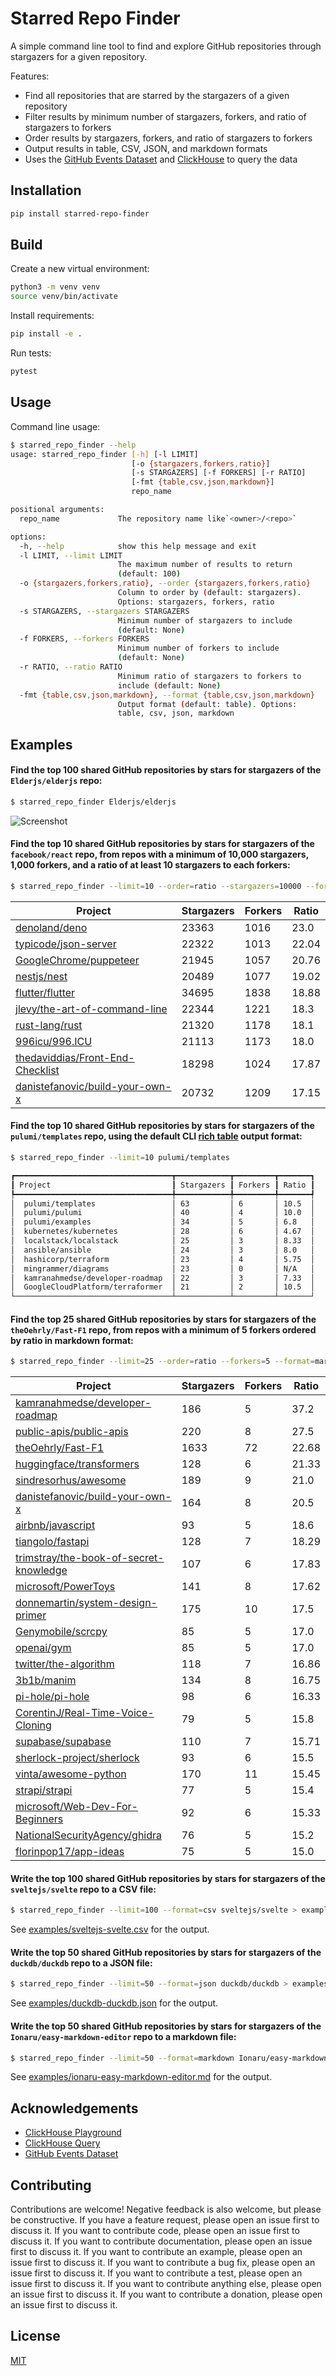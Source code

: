 # Starred Repo Finder

A simple command line tool to find and explore GitHub repositories through stargazers for a given repository.

Features:

- Find all repositories that are starred by the stargazers of a given repository
- Filter results by minimum number of stargazers, forkers, and ratio of stargazers to forkers
- Order results by stargazers, forkers, and ratio of stargazers to forkers
- Output results in table, CSV, JSON, and markdown formats
- Uses the [GitHub Events Dataset](https://clickhouse.com/docs/en/getting-started/example-datasets/github-events) and [ClickHouse](https://clickhouse.com) to query the data

## Installation

```bash
pip install starred-repo-finder
```

## Build

Create a new virtual environment:

```bash
python3 -m venv venv
source venv/bin/activate
```

Install requirements:

```bash
pip install -e .
```

Run tests:

```bash
pytest
```

## Usage

Command line usage:

```bash
$ starred_repo_finder --help
usage: starred_repo_finder [-h] [-l LIMIT]
                           [-o {stargazers,forkers,ratio}]
                           [-s STARGAZERS] [-f FORKERS] [-r RATIO]
                           [-fmt {table,csv,json,markdown}]
                           repo_name

positional arguments:
  repo_name             The repository name like`<owner>/<repo>`

options:
  -h, --help            show this help message and exit
  -l LIMIT, --limit LIMIT
                        The maximum number of results to return
                        (default: 100)
  -o {stargazers,forkers,ratio}, --order {stargazers,forkers,ratio}
                        Column to order by (default: stargazers).
                        Options: stargazers, forkers, ratio
  -s STARGAZERS, --stargazers STARGAZERS
                        Minimum number of stargazers to include
                        (default: None)
  -f FORKERS, --forkers FORKERS
                        Minimum number of forkers to include
                        (default: None)
  -r RATIO, --ratio RATIO
                        Minimum ratio of stargazers to forkers to
                        include (default: None)
  -fmt {table,csv,json,markdown}, --format {table,csv,json,markdown}
                        Output format (default: table). Options:
                        table, csv, json, markdown
```

## Examples

#### Find the top 100 shared GitHub repositories by stars for stargazers of the `Elderjs/elderjs` repo:

```bash
$ starred_repo_finder Elderjs/elderjs
```

![Screenshot](https://github.com/tylercb/starred_repo_finder/raw/main/screenshot.png)

#### Find the top 10 shared GitHub repositories by stars for stargazers of the `facebook/react` repo, from repos with a minimum of 10,000 stargazers, 1,000 forkers, and a ratio of at least 10 stargazers to each forkers:

```bash
$ starred_repo_finder --limit=10 --order=ratio --stargazers=10000 --forkers=1000 --ratio=10 --format=markdown facebook/react
```

| Project | Stargazers | Forkers | Ratio |
|---|---|---|---|
| [denoland/deno](https://github.com/denoland/deno) | 23363 | 1016 | 23.0 |
| [typicode/json-server](https://github.com/typicode/json-server) | 22322 | 1013 | 22.04 |
| [GoogleChrome/puppeteer](https://github.com/GoogleChrome/puppeteer) | 21945 | 1057 | 20.76 |
| [nestjs/nest](https://github.com/nestjs/nest) | 20489 | 1077 | 19.02 |
| [flutter/flutter](https://github.com/flutter/flutter) | 34695 | 1838 | 18.88 |
| [jlevy/the-art-of-command-line](https://github.com/jlevy/the-art-of-command-line) | 22344 | 1221 | 18.3 |
| [rust-lang/rust](https://github.com/rust-lang/rust) | 21320 | 1178 | 18.1 |
| [996icu/996.ICU](https://github.com/996icu/996.ICU) | 21113 | 1173 | 18.0 |
| [thedaviddias/Front-End-Checklist](https://github.com/thedaviddias/Front-End-Checklist) | 18298 | 1024 | 17.87 |
| [danistefanovic/build-your-own-x](https://github.com/danistefanovic/build-your-own-x) | 20732 | 1209 | 17.15 |

#### Find the top 10 shared GitHub repositories by stars for stargazers of the `pulumi/templates` repo, using the default CLI [rich table](https://rich.readthedocs.io/en/stable/tables.html) output format:

```bash
$ starred_repo_finder --limit=10 pulumi/templates

┏━━━━━━━━━━━━━━━━━━━━━━━━━━━━━━━━━━━┳━━━━━━━━━━━━┳━━━━━━━━━┳━━━━━━━┓
┃ Project                           ┃ Stargazers ┃ Forkers ┃ Ratio ┃
┡━━━━━━━━━━━━━━━━━━━━━━━━━━━━━━━━━━━╇━━━━━━━━━━━━╇━━━━━━━━━╇━━━━━━━┩
│  pulumi/templates                 │ 63         │ 6       │ 10.5  │
│  pulumi/pulumi                    │ 40         │ 4       │ 10.0  │
│  pulumi/examples                  │ 34         │ 5       │ 6.8   │
│  kubernetes/kubernetes            │ 28         │ 6       │ 4.67  │
│  localstack/localstack            │ 25         │ 3       │ 8.33  │
│  ansible/ansible                  │ 24         │ 3       │ 8.0   │
│  hashicorp/terraform              │ 23         │ 4       │ 5.75  │
│  mingrammer/diagrams              │ 23         │ 0       │ N/A   │
│  kamranahmedse/developer-roadmap  │ 22         │ 3       │ 7.33  │
│  GoogleCloudPlatform/terraformer  │ 21         │ 2       │ 10.5  │
└───────────────────────────────────┴────────────┴─────────┴───────┘
```

#### Find the top 25 shared GitHub repositories by stars for stargazers of the `theOehrly/Fast-F1` repo, from repos with a minimum of 5 forkers ordered by ratio in markdown format:

```bash
$ starred_repo_finder --limit=25 --order=ratio --forkers=5 --format=markdown theOehrly/Fast-F1
```

| Project | Stargazers | Forkers | Ratio |
|---|---|---|---|
| [kamranahmedse/developer-roadmap](https://github.com/kamranahmedse/developer-roadmap) | 186 | 5 | 37.2 |
| [public-apis/public-apis](https://github.com/public-apis/public-apis) | 220 | 8 | 27.5 |
| [theOehrly/Fast-F1](https://github.com/theOehrly/Fast-F1) | 1633 | 72 | 22.68 |
| [huggingface/transformers](https://github.com/huggingface/transformers) | 128 | 6 | 21.33 |
| [sindresorhus/awesome](https://github.com/sindresorhus/awesome) | 189 | 9 | 21.0 |
| [danistefanovic/build-your-own-x](https://github.com/danistefanovic/build-your-own-x) | 164 | 8 | 20.5 |
| [airbnb/javascript](https://github.com/airbnb/javascript) | 93 | 5 | 18.6 |
| [tiangolo/fastapi](https://github.com/tiangolo/fastapi) | 128 | 7 | 18.29 |
| [trimstray/the-book-of-secret-knowledge](https://github.com/trimstray/the-book-of-secret-knowledge) | 107 | 6 | 17.83 |
| [microsoft/PowerToys](https://github.com/microsoft/PowerToys) | 141 | 8 | 17.62 |
| [donnemartin/system-design-primer](https://github.com/donnemartin/system-design-primer) | 175 | 10 | 17.5 |
| [Genymobile/scrcpy](https://github.com/Genymobile/scrcpy) | 85 | 5 | 17.0 |
| [openai/gym](https://github.com/openai/gym) | 85 | 5 | 17.0 |
| [twitter/the-algorithm](https://github.com/twitter/the-algorithm) | 118 | 7 | 16.86 |
| [3b1b/manim](https://github.com/3b1b/manim) | 134 | 8 | 16.75 |
| [pi-hole/pi-hole](https://github.com/pi-hole/pi-hole) | 98 | 6 | 16.33 |
| [CorentinJ/Real-Time-Voice-Cloning](https://github.com/CorentinJ/Real-Time-Voice-Cloning) | 79 | 5 | 15.8 |
| [supabase/supabase](https://github.com/supabase/supabase) | 110 | 7 | 15.71 |
| [sherlock-project/sherlock](https://github.com/sherlock-project/sherlock) | 93 | 6 | 15.5 |
| [vinta/awesome-python](https://github.com/vinta/awesome-python) | 170 | 11 | 15.45 |
| [strapi/strapi](https://github.com/strapi/strapi) | 77 | 5 | 15.4 |
| [microsoft/Web-Dev-For-Beginners](https://github.com/microsoft/Web-Dev-For-Beginners) | 92 | 6 | 15.33 |
| [NationalSecurityAgency/ghidra](https://github.com/NationalSecurityAgency/ghidra) | 76 | 5 | 15.2 |
| [florinpop17/app-ideas](https://github.com/florinpop17/app-ideas) | 75 | 5 | 15.0 |

#### Write the top 100 shared GitHub repositories by stars for stargazers of the `sveltejs/svelte` repo to a CSV file:

```bash
$ starred_repo_finder --limit=100 --format=csv sveltejs/svelte > examples/sveltejs-svelte.csv
```

See [examples/sveltejs-svelte.csv](https://github.com/tylercb/starred_repo_finder/blob/main/examples/sveltejs-svelte.csv) for the output.

#### Write the top 50 shared GitHub repositories by stars for stargazers of the `duckdb/duckdb` repo to a JSON file:

```bash
$ starred_repo_finder --limit=50 --format=json duckdb/duckdb > examples/duckdb-duckdb.json
```

See [examples/duckdb-duckdb.json](https://github.com/tylercb/starred_repo_finder/blob/main/examples/duckdb-duckdb.json) for the output.

#### Write the top 50 shared GitHub repositories by stars for stargazers of the `Ionaru/easy-markdown-editor` repo to a markdown file:

```bash
$ starred_repo_finder --limit=50 --format=markdown Ionaru/easy-markdown-editor > examples/ionaru-easy-markdown-editor.md
```

See [examples/ionaru-easy-markdown-editor.md](https://github.com/tylercb/starred_repo_finder/blob/main/examples/ionaru-easy-markdown-editor.md) for the output.

## Acknowledgements

- [ClickHouse Playground](https://clickhouse.com/docs/en/getting-started/playground)
- [ClickHouse Query](https://play.clickhouse.com/play)
- [GitHub Events Dataset](https://clickhouse.com/docs/en/getting-started/example-datasets/github-events)

## Contributing

Contributions are welcome! Negative feedback is also welcome, but please be constructive. If you have a feature request, please open an issue first to discuss it. If you want to contribute code, please open an issue first to discuss it. If you want to contribute documentation, please open an issue first to discuss it. If you want to contribute an example, please open an issue first to discuss it. If you want to contribute a bug fix, please open an issue first to discuss it. If you want to contribute a test, please open an issue first to discuss it. If you want to contribute anything else, please open an issue first to discuss it. If you want to contribute a donation, please open an issue first to discuss it.

## License

[MIT](LICENSE)
